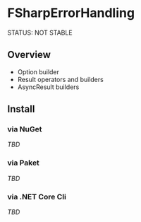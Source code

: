 # FSharpErrorHandling
STATUS: NOT STABLE

## Overview
- Option builder
- Result operators and builders
- AsyncResult builders

## Install
### via NuGet
*TBD*

### via Paket
*TBD*

### via .NET Core Cli
*TBD*
